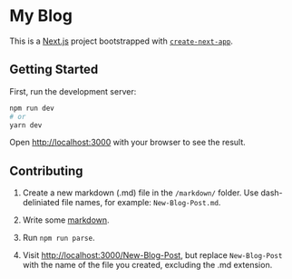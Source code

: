 # My Blog

This is a [Next.js](https://nextjs.org/) project bootstrapped with [`create-next-app`](https://github.com/vercel/next.js/tree/canary/packages/create-next-app).

## Getting Started

First, run the development server:

```bash
npm run dev
# or
yarn dev
```

Open [http://localhost:3000](http://localhost:3000) with your browser to see the result.

## Contributing

1. Create a new markdown (.md) file in the ```/markdown/``` folder. Use dash-deliniated file names, for example: ```New-Blog-Post.md```.

2. Write some [markdown](https://github.com/adam-p/markdown-here/wiki/Markdown-Cheatsheet).

3. Run ```npm run parse```.

4. Visit [http://localhost:3000/New-Blog-Post](http://localhost:3000/New-Blog-Post), but replace ```New-Blog-Post``` with the name of the file you created, excluding the .md extension.